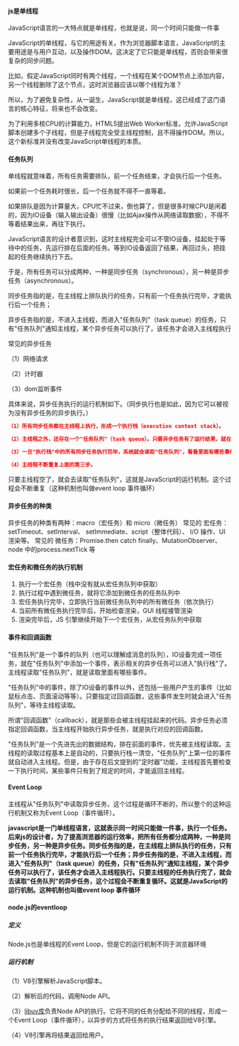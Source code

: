 #### js是单线程

JavaScript语言的一大特点就是单线程，也就是说，同一个时间只能做一件事

JavaScript的单线程，与它的用途有关。作为浏览器脚本语言，JavaScript的主要用途是与用户互动，以及操作DOM。这决定了它只能是单线程，否则会带来很复杂的同步问题。

比如，假定JavaScript同时有两个线程，一个线程在某个DOM节点上添加内容，另一个线程删除了这个节点，这时浏览器应该以哪个线程为准？

所以，为了避免复杂性，从一诞生，JavaScript就是单线程，这已经成了这门语言的核心特征，将来也不会改变。

为了利用多核CPU的计算能力，HTML5提出Web Worker标准，允许JavaScript脚本创建多个子线程，但是子线程完全受主线程控制，且不得操作DOM。所以，这个新标准并没有改变JavaScript单线程的本质。

#### 任务队列

单线程就意味着，所有任务需要排队，前一个任务结束，才会执行后一个任务。

如果前一个任务耗时很长，后一个任务就不得不一直等着。

如果排队是因为计算量大，CPU忙不过来，倒也算了，但是很多时候CPU是闲着的，因为IO设备（输入输出设备）很慢（比如Ajax操作从网络读取数据），不得不等着结果出来，再往下执行。

JavaScript语言的设计者意识到，这时主线程完全可以不管IO设备，挂起处于等待中的任务，先运行排在后面的任务。等到IO设备返回了结果，再回过头，把挂起的任务继续执行下去。

于是，所有任务可以分成两种，一种是同步任务（synchronous），另一种是异步任务（asynchronous）。

同步任务指的是，在主线程上排队执行的任务，只有前一个任务执行完毕，才能执行后一个任务；

异步任务指的是，不进入主线程，而进入"任务队列"（task queue）的任务，只有"任务队列"通知主线程，某个异步任务可以执行了，该任务才会进入主线程执行

常见的异步任务

（1）网络请求

（2）计时器

（3）dom监听事件

具体来说，异步任务执行的运行机制如下。（同步执行也是如此，因为它可以被视为没有异步任务的异步执行。）

```json
（1）所有同步任务都在主线程上执行，形成一个执行栈（execution context stack）。

（2）主线程之外，还存在一个"任务队列"（task queue）。只要异步任务有了运行结果，就在"任务队列"之中放置一个事件。

（3）一旦"执行栈"中的所有同步任务执行完毕，系统就会读取"任务队列"，看看里面有哪些事件。那些对应的异步任务，于是结束等待状态，进入执行栈，开始执行。

（4）主线程不断重复上面的第三步。
```

只要主线程空了，就会去读取"任务队列"，这就是JavaScript的运行机制。这个过程会不断重复（这种机制也叫做event loop 事件循环）

#### 异步任务的种类

异步任务的种类有两种：macro（宏任务）和 micro（微任务）
常见的 宏任务：setTimeout、setInterval、 setImmediate、script（整体代码）、 I/O 操作、UI 渲染等。
常见的 微任务：Promise.then catch finally、MutationObserver、node 中的process.nextTick  等

#### 宏任务和微任务的执行机制

1. 执行一个宏任务（栈中没有就从宏任务队列中获取）
2. 执行过程中遇到微任务，就将它添加到微任务的任务队列中
3. 宏任务执行完毕，立即执行当前微任务队列中的所有微任务（依次执行）
4. 当前所有微任务执行完毕后，开始检查渲染，GUI 线程接管渲染
5. 渲染完毕后，JS 引擎继续开始下一个宏任务，从宏任务队列中获取

#### 事件和回调函数

"任务队列"是一个事件的队列（也可以理解成消息的队列），IO设备完成一项任务，就在"任务队列"中添加一个事件，表示相关的异步任务可以进入"执行栈"了。主线程读取"任务队列"，就是读取里面有哪些事件。

"任务队列"中的事件，除了IO设备的事件以外，还包括一些用户产生的事件（比如鼠标点击、页面滚动等等）。只要指定过回调函数，这些事件发生时就会进入"任务队列"，等待主线程读取。

所谓"回调函数"（callback），就是那些会被主线程挂起来的代码。异步任务必须指定回调函数，当主线程开始执行异步任务，就是执行对应的回调函数。

"任务队列"是一个先进先出的数据结构，排在前面的事件，优先被主线程读取。主线程的读取过程基本上是自动的，只要执行栈一清空，"任务队列"上第一位的事件就自动进入主线程。但是，由于存在后文提到的"定时器"功能，主线程首先要检查一下执行时间，某些事件只有到了规定的时间，才能返回主线程。

#### Event Loop

主线程从"任务队列"中读取异步任务，这个过程是循环不断的，所以整个的这种运行机制又称为Event Loop（事件循环）。



**javascript是一门单线程语言，这就表示同一时间只能做一件事，执行一个任务。后来js的设计者，为了提高浏览器的运行效率，把所有任务都分成两种，一种是同步任务，另一种是异步任务。同步任务指的是，在主线程上排队执行的任务，只有前一个任务执行完毕，才能执行后一个任务；异步任务指的是，不进入主线程，而进入"任务队列"（task queue）的任务，只有"任务队列"通知主线程，某个异步任务可以执行了，该任务才会进入主线程执行。只要主线程的任务执行完了，就会去读取"任务队列"的异步任务，这个过程会不断重复循环。这就是JavaScript的运行机制。这种机制也叫做event loop 事件循环**

#### node.js的eventloop

##### 定义

Node.js也是单线程的Event Loop，但是它的运行机制不同于浏览器环境

##### 运行机制

（1）V8引擎解析JavaScript脚本。

（2）解析后的代码，调用Node API。

（3）[libuv库](https://github.com/joyent/libuv)负责Node API的执行。它将不同的任务分配给不同的线程，形成一个Event Loop（事件循环），以异步的方式将任务的执行结果返回给V8引擎。

（4）V8引擎再将结果返回给用户。